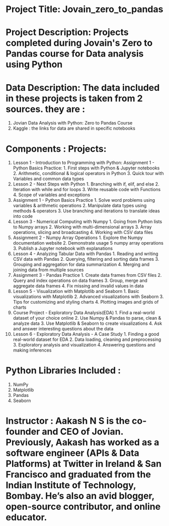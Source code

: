 # Project Title: Jovain_zero_to_pandas

# Project Description: Projects completed during Jovain's Zero to Pandas course for Data analysis using Python

# Data Description: The data included in these projects is taken from 2 sources. they are : 
  1. Jovian Data Analysis with Python: Zero to Pandas Course
  2. Kaggle : the links for data are shared in specific notebooks

# Components : Projects:
  1. Lesson 1 - Introduction to Programming with Python: Assignment 1 - Python Basics Practice:
    1. First steps with Python & Jupyter notebooks
    2. Arithmetic, conditional & logical operators in Python
    3. Quick tour with Variables and common data types
  2. Lesson 2 - Next Steps with Python
    1. Branching with if, elif, and else
    2. Iteration with while and for loops
    3. Write reusable code with Functions
    4. Scope of variables and exceptions
  3. Assignment 1 - Python Basics Practice
    1. Solve word problems using variables & arithmetic operations
    2. Manipulate data types using methods & operators
    3. Use branching and iterations to translate ideas into code
  4. Lesson 3 - Numerical Computing with Numpy
    1. Going from Python lists to Numpy arrays
    2. Working with multi-dimensional arrays
    3. Array operations, slicing and broadcasting
    4. Working with CSV data files
  5. Assignment 2 - Numpy Array Operations
    1. Explore the Numpy documentation website
    2. Demonstrate usage 5 numpy array operations
    3. Publish a Jupyter notebook with explanations
  6. Lesson 4 - Analyzing Tabular Data with Pandas
    1. Reading and writing CSV data with Pandas
    2. Querying, filtering and sorting data frames
    3. Grouping and aggregation for data summarization
    4. Merging and joining data from multiple sources
  7. Assignment 3 - Pandas Practice
    1. Create data frames from CSV files
    2. Query and index operations on data frames
    3. Group, merge and aggregate data frames
    4. Fix missing and invalid values in data
  8. Lesson 5 - Visualization with Matplotlib and Seaborn
    1. Basic visualizations with Matplotlib
    2. Advanced visualizations with Seaborn
    3. Tips for customizing and styling charts
    4. Plotting images and grids of charts
  9. Course Project - Exploratory Data Analysis(EDA)
    1. Find a real-world dataset of your choice online
    2. Use Numpy & Pandas to parse, clean & analyze data
    3. Use Matplotlib & Seaborn to create visualizations
    4. Ask and answer interesting questions about the data
  10. Lesson 6 - Exploratory Data Analysis - A Case Study
    1. Finding a good real-world dataset for EDA
    2. Data loading, cleaning and preprocessing
    3. Exploratory analysis and visualization
    4. Answering questions and making inferences

# Python Libraries Included : 
  1. NumPy
  2. Matplotlib
  3. Pandas
  4. Seaborn

# Instructor : Aakash N S is the co-founder and CEO of Jovian. Previously, Aakash has worked as a software engineer (APIs & Data Platforms) at Twitter in Ireland & San Francisco and graduated from the Indian Institute of Technology, Bombay. He’s also an avid blogger, open-source contributor, and online educator.
